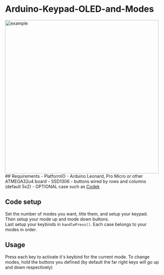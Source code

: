 # Arduino-Keypad-OLED-and-Modes
<img width="500" src="https://cdn.discordapp.com/attachments/699865498052984913/801533705235333170/IMG_1425.JPG" alt="example" />
## Requirements
- PlatformIO
- Arduino Leonard, Pro Micro or other ATMEGA32u4 board
- SSD1306
- buttons wired by rows and columns (default 5x2)
- OPTIONAL case such as <a href="https://www.thingiverse.com/thing:4539723">Codek</a>

## Code setup
Set the number of modes you want, title them, and setup your keypad.<br>
Then setup your mode up and mode down buttons. <br>
Last setup your keybinds in `handlePress()`. Each case belongs to your modes in order. <br>

## Usage
Press each key to activate it's keybind for the current mode. To change modes, hold the buttons you defined (by default the far right keys will go up and down respectively)
